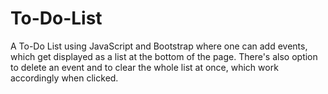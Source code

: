 # To-Do-List
A To-Do List using JavaScript and Bootstrap where one can add events, which get displayed as a list at the bottom of the page. There's also option to delete an event and to clear the whole list at once, which work accordingly when clicked.
